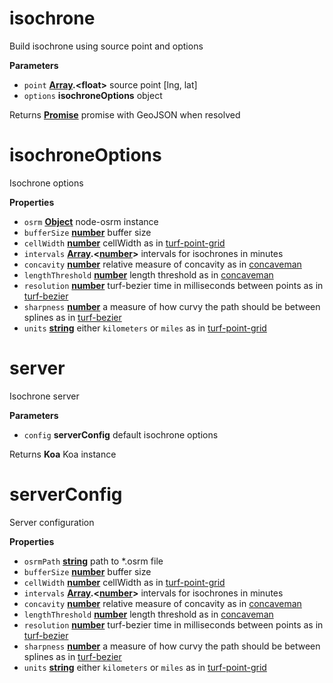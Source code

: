 # isochrone

Build isochrone using source point and options

**Parameters**

-   `point` **[Array](https://developer.mozilla.org/en-US/docs/Web/JavaScript/Reference/Global_Objects/Array).&lt;float>** source point [lng, lat]
-   `options` **isochroneOptions** object

Returns **[Promise](https://developer.mozilla.org/en-US/docs/Web/JavaScript/Reference/Global_Objects/Promise)** promise with GeoJSON when resolved

# isochroneOptions

Isochrone options

**Properties**

-   `osrm` **[Object](https://developer.mozilla.org/en-US/docs/Web/JavaScript/Reference/Global_Objects/Object)** node-osrm instance
-   `bufferSize` **[number](https://developer.mozilla.org/en-US/docs/Web/JavaScript/Reference/Global_Objects/Number)** buffer size
-   `cellWidth` **[number](https://developer.mozilla.org/en-US/docs/Web/JavaScript/Reference/Global_Objects/Number)** cellWidth as in
    [turf-point-grid](https://github.com/Turfjs/turf-point-grid)
-   `intervals` **[Array](https://developer.mozilla.org/en-US/docs/Web/JavaScript/Reference/Global_Objects/Array).&lt;[number](https://developer.mozilla.org/en-US/docs/Web/JavaScript/Reference/Global_Objects/Number)>** intervals for isochrones in minutes
-   `concavity` **[number](https://developer.mozilla.org/en-US/docs/Web/JavaScript/Reference/Global_Objects/Number)** relative measure of concavity as in
    [concaveman](https://github.com/mapbox/concaveman)
-   `lengthThreshold` **[number](https://developer.mozilla.org/en-US/docs/Web/JavaScript/Reference/Global_Objects/Number)** length threshold as in
    [concaveman](https://github.com/mapbox/concaveman)
-   `resolution` **[number](https://developer.mozilla.org/en-US/docs/Web/JavaScript/Reference/Global_Objects/Number)** turf-bezier time in milliseconds between points as in
    [turf-bezier](https://github.com/Turfjs/turf-bezier)
-   `sharpness` **[number](https://developer.mozilla.org/en-US/docs/Web/JavaScript/Reference/Global_Objects/Number)** a measure of how curvy the path should be between splines as in
    [turf-bezier](https://github.com/Turfjs/turf-bezier)
-   `units` **[string](https://developer.mozilla.org/en-US/docs/Web/JavaScript/Reference/Global_Objects/String)** either `kilometers` or `miles` as in
    [turf-point-grid](https://github.com/Turfjs/turf-point-grid)

# server

Isochrone server

**Parameters**

-   `config` **serverConfig** default isochrone options

Returns **Koa** Koa instance

# serverConfig

Server configuration

**Properties**

-   `osrmPath` **[string](https://developer.mozilla.org/en-US/docs/Web/JavaScript/Reference/Global_Objects/String)** path to \*.osrm file
-   `bufferSize` **[number](https://developer.mozilla.org/en-US/docs/Web/JavaScript/Reference/Global_Objects/Number)** buffer size
-   `cellWidth` **[number](https://developer.mozilla.org/en-US/docs/Web/JavaScript/Reference/Global_Objects/Number)** cellWidth as in
    [turf-point-grid](https://github.com/Turfjs/turf-point-grid)
-   `intervals` **[Array](https://developer.mozilla.org/en-US/docs/Web/JavaScript/Reference/Global_Objects/Array).&lt;[number](https://developer.mozilla.org/en-US/docs/Web/JavaScript/Reference/Global_Objects/Number)>** intervals for isochrones in minutes
-   `concavity` **[number](https://developer.mozilla.org/en-US/docs/Web/JavaScript/Reference/Global_Objects/Number)** relative measure of concavity as in
    [concaveman](https://github.com/mapbox/concaveman)
-   `lengthThreshold` **[number](https://developer.mozilla.org/en-US/docs/Web/JavaScript/Reference/Global_Objects/Number)** length threshold as in
    [concaveman](https://github.com/mapbox/concaveman)
-   `resolution` **[number](https://developer.mozilla.org/en-US/docs/Web/JavaScript/Reference/Global_Objects/Number)** turf-bezier time in milliseconds between points as in
    [turf-bezier](https://github.com/Turfjs/turf-bezier)
-   `sharpness` **[number](https://developer.mozilla.org/en-US/docs/Web/JavaScript/Reference/Global_Objects/Number)** a measure of how curvy the path should be between splines as in
    [turf-bezier](https://github.com/Turfjs/turf-bezier)
-   `units` **[string](https://developer.mozilla.org/en-US/docs/Web/JavaScript/Reference/Global_Objects/String)** either `kilometers` or `miles` as in
    [turf-point-grid](https://github.com/Turfjs/turf-point-grid)
